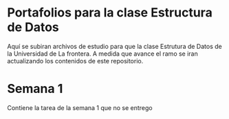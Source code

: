 # Portafolios para la clase Estructura de Datos
Aquí se subiran archivos de estudio para que la clase Estrutura de Datos de la Universidad de La frontera.
A medida que avance el ramo se iran actualizando los contenidos de este repositorio.

# Semana 1
Contiene la tarea de la semana 1 que no se entrego 
